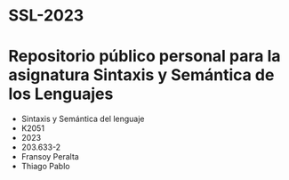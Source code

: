 #     SSL-2023
# Repositorio público personal para la asignatura Sintaxis y Semántica de los Lenguajes 
* Sintaxis y Semántica del lenguaje
* K2051
* 2023
* 203.633-2
* Fransoy Peralta
* Thiago Pablo
